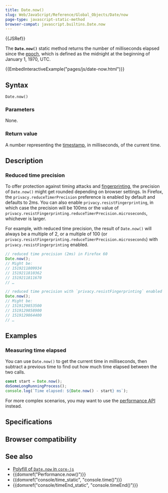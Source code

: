 ```yaml
---
title: Date.now()
slug: Web/JavaScript/Reference/Global_Objects/Date/now
page-type: javascript-static-method
browser-compat: javascript.builtins.Date.now
---
```


{{JSRef}}

The **`Date.now()`** static method returns the number of milliseconds elapsed since the [epoch](/Web/JavaScript/Reference/Global_Objects/Date#the_epoch_timestamps_and_invalid_date), which is defined as the midnight at the beginning of January 1, 1970, UTC.

{{EmbedInteractiveExample("pages/js/date-now.html")}}

## Syntax

```js-nolint
Date.now()
```

### Parameters

None.

### Return value

A number representing the [timestamp](/Web/JavaScript/Reference/Global_Objects/Date#the_epoch_timestamps_and_invalid_date), in milliseconds, of the current time.

## Description

### Reduced time precision

To offer protection against timing attacks and [fingerprinting](/Glossary/Fingerprinting), the precision of `Date.now()` might get rounded depending on browser settings. In Firefox, the `privacy.reduceTimerPrecision` preference is enabled by default and defaults to 2ms. You can also enable `privacy.resistFingerprinting`, in which case the precision will be 100ms or the value of `privacy.resistFingerprinting.reduceTimerPrecision.microseconds`, whichever is larger.

For example, with reduced time precision, the result of `Date.now()` will always be a multiple of 2, or a multiple of 100 (or `privacy.resistFingerprinting.reduceTimerPrecision.microseconds`) with `privacy.resistFingerprinting` enabled.

```js
// reduced time precision (2ms) in Firefox 60
Date.now();
// Might be:
// 1519211809934
// 1519211810362
// 1519211811670
// …

// reduced time precision with `privacy.resistFingerprinting` enabled
Date.now();
// Might be:
// 1519129853500
// 1519129858900
// 1519129864400
// …
```

## Examples

### Measuring time elapsed

You can use `Date.now()` to get the current time in milliseconds, then subtract a previous time to find out how much time elapsed between the two calls.

```js
const start = Date.now();
doSomeLongRunningProcess();
console.log(`Time elapsed: ${Date.now() - start} ms`);
```

For more complex scenarios, you may want to use the [performance API](/Web/API/Performance_API/High_precision_timing) instead.

## Specifications



## Browser compatibility



## See also

- [Polyfill of `Date.now` in `core-js`](https://github.com/zloirock/core-js#ecmascript-date)
- {{domxref("Performance.now()")}}
- {{domxref("console/time_static", "console.time()")}}
- {{domxref("console/timeEnd_static", "console.timeEnd()")}}
